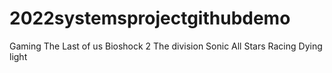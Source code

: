 # 2022systemsprojectgithubdemo
Gaming
The Last of us
Bioshock 2
The division
Sonic All Stars Racing
Dying light
